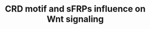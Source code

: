 ---
annotations:
- type: Pathway Ontology
  value: Wnt signaling pathway
- type: Cell Type Ontology
  value: embryonic stem cell
authors:
- DeSl
description: Wnt signaling plays a crucial role in embryogenesis as well as in adult
  stem cell regulation and cancer.  The Wnt signaling cascade is initiated by binding
  of secreted Wnt proteins to seven-pass transmembrane Fz receptors and diverse co-receptors.  The
  extracellular CRD of Fz family members thereby serves as a highly conserved binding
  site for Wnt ligands.  When expressed alone, Fz7 or Ror2 receptors activate distinct
  non-canonical Wnt pathways stimulated by Wnt5a. When sFRP2 is present, Fz7 receptor
  endocytosis is prevented, and Fz7 signaling is inhibited, whereas Ror2 signaling
  is enhanced indicated by stabilized Wnt5a-Ror2 membrane complexes.  When both receptors
  are present in the same cell, the Ror2-CRD acts in a similar way as sFRP2, leading
  to increased Ror2 activation at the expense of Fz7 signaling.
last-edited: 2018-03-15
organisms:
- Danio rerio
redirect_from:
- /index.php/Pathway:WP4231
- /instance/WP4231
schema-jsonld:
- '@context': https://schema.org/
  '@id': https://wikipathways.github.io/pathways/WP4231.html
  '@type': Dataset
  creator:
    '@type': Organization
    name: WikiPathways
  description: Wnt signaling plays a crucial role in embryogenesis as well as in adult
    stem cell regulation and cancer.  The Wnt signaling cascade is initiated by binding
    of secreted Wnt proteins to seven-pass transmembrane Fz receptors and diverse
    co-receptors.  The extracellular CRD of Fz family members thereby serves as a
    highly conserved binding site for Wnt ligands.  When expressed alone, Fz7 or Ror2
    receptors activate distinct non-canonical Wnt pathways stimulated by Wnt5a. When
    sFRP2 is present, Fz7 receptor endocytosis is prevented, and Fz7 signaling is
    inhibited, whereas Ror2 signaling is enhanced indicated by stabilized Wnt5a-Ror2
    membrane complexes.  When both receptors are present in the same cell, the Ror2-CRD
    acts in a similar way as sFRP2, leading to increased Ror2 activation at the expense
    of Fz7 signaling.
  keywords:
  - rhoaa
  - Wnt5a
  - Ror2 receptor
  - JNK
  - sFRP2
  - 'distinct non-canonical '
  - Fz7a
  - rhoab
  - rhoac
  - papc
  - 'Wnt pathways '
  - Fz7b
  license: CC0
  name: CRD motif and sFRPs influence on Wnt signaling
seo: CreativeWork
title: CRD motif and sFRPs influence on Wnt signaling
wpid: WP4231
---